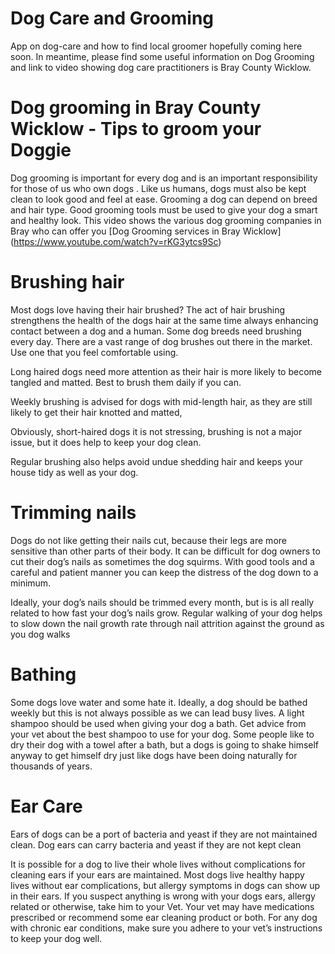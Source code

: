 

Dog Care and Grooming
====================

App on dog-care and how to find local groomer hopefully coming here soon. In meantime, please find some useful information on Dog Grooming and link to video showing dog care practitioners is Bray County Wicklow.


Dog grooming in Bray County Wicklow - Tips to groom your Doggie 
====================

Dog grooming is important for every dog and is an important responsibility for those of us who own dogs . Like us humans, dogs must also be kept clean to look good and feel at ease. Grooming a dog can depend on breed and hair type. Good grooming tools must be used to give your dog a smart and healthy look. This video shows the various dog grooming companies in Bray who can offer you [Dog Grooming services in Bray Wicklow] (https://www.youtube.com/watch?v=rKG3ytcs9Sc)

Brushing hair
=============

Most dogs love having their hair brushed? The act of hair brushing strengthens the health of the dogs hair at the same time always enhancing contact between a dog and a human. Some dog breeds need brushing every day. There are a vast range of dog brushes out there in the market. Use one that you feel comfortable using.

Long haired dogs need more attention as their hair is more likely to become tangled and matted. Best to brush them daily if you can.

Weekly brushing is advised for dogs with mid-length hair, as they are still likely to get their hair knotted and matted,

Obviously, short-haired dogs it is not stressing, brushing is not a major issue, but it does help to keep your dog clean.

Regular brushing also helps avoid undue shedding hair and keeps your house tidy as well as your dog. 

Trimming nails
=================

Dogs do not like getting their nails cut, because  their legs are more sensitive than other parts of their body. It can be difficult for dog owners to cut their dog’s nails as sometimes the dog squirms. With good tools and a careful and patient manner you can keep the distress of the dog down to a minimum.

Ideally, your dog’s nails should be trimmed every month, but is is all really related to how fast your dog’s nails grow. Regular walking of your dog helps to slow down the nail growth rate through nail attrition against the ground as you dog walks

Bathing
===============

Some dogs love water and some hate it. Ideally, a dog should be bathed weekly but this is not always possible as we can lead busy lives. A light shampoo should be used when giving your dog a bath. Get advice from your vet about the best shampoo to use for your dog. Some people like to dry their dog with a towel after a bath, but a dogs is going to shake himself anyway to get himself dry just like dogs have been doing naturally for thousands of years.


Ear Care
==============

Ears of dogs can be a port of bacteria and yeast if they are not maintained clean.
Dog ears can carry bacteria and yeast if they are not kept clean

 It is possible for a dog to live their whole lives without complications for cleaning ears if your ears are maintained. 
Most dogs live healthy happy lives without ear complications, but allergy symptoms in dogs can show up in their ears. If you suspect anything is wrong with your dogs ears, allergy related or otherwise, take him to your Vet. Your vet may have medications prescribed or recommend some ear cleaning product or both. For any dog with chronic ear conditions, make sure you adhere to your vet’s instructions to keep your dog well.




